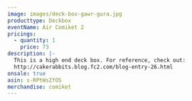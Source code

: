 ```yaml
---
image: images/deck-box-gawr-gura.jpg
producttype: Deckbox
eventName: Air Comiket 2
pricings:
  - quantity: 1
    price: 73
description: |-
  This is a high end deck box. For reference, check out:
  http://cakerabbits.blog.fc2.com/blog-entry-26.html
onsale: true
asin: s-RPtWsZfOS
merchandise: comiket
---
```

